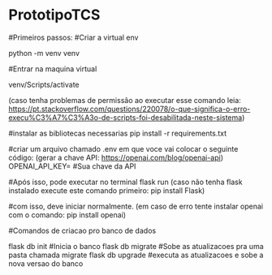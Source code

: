 # PrototipoTCS

#Primeiros passos:
#Criar a virtual env

python -m venv venv

#Entrar na maquina virtual

venv/Scripts/activate

(caso tenha problemas de permissão ao executar esse comando leia: https://pt.stackoverflow.com/questions/220078/o-que-significa-o-erro-execu%C3%A7%C3%A3o-de-scripts-foi-desabilitada-neste-sistema)

#instalar as bibliotecas necessarias
pip install -r requirements.txt

#criar um arquivo chamado .env em que voce vai colocar o seguinte código:
(gerar a chave API: https://openai.com/blog/openai-api)
OPENAI_API_KEY= #Sua chave da API

#Após isso, pode executar no terminal
flask run 
(caso não tenha flask instalado execute este comando primeiro: pip install Flask)

#com isso, deve iniciar normalmente.
(em caso de erro tente instalar openai com o comando:  pip install openai)


#Comandos de criacao pro banco de dados

flask db init #Inicia o banco
flask db migrate #Sobe as atualizacoes pra uma pasta chamada migrate
flask db upgrade #executa as atualizacoes e sobe a nova versao do banco

